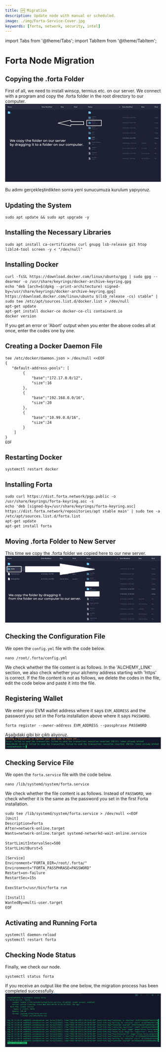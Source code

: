 ```yaml
---
title: 🆙 Migration
description: Update node with manual or scheduled.
image: ./img/Forta-Service-Cover.jpg
keywords: [forta, network, security, intel]
---
```

import Tabs from '@theme/Tabs';
import TabItem from '@theme/TabItem';
# Forta Node Migration

## Copying the .forta Folder
First of all, we need to install winscp, termius etc. on our server. We connect with a program and copy the .forta folder in the root directory to our computer.
![Forta-1](./img/migrate-1.jpg)

Bu adımı gerçekleştirdikten sonra yeni sunucumuza kurulum yapıyoruz.

## Updating the System
```shell
sudo apt update && sudo apt upgrade -y
```

## Installing the Necessary Libraries
```shell
sudo apt install ca-certificates curl gnupg lsb-release git htop liblz4-tool screen -y < "/dev/null"
```
## Installing Docker
```shell
curl -fsSL https://download.docker.com/linux/ubuntu/gpg | sudo gpg --dearmor -o /usr/share/keyrings/docker-archive-keyring.gpg
echo "deb [arch=$(dpkg --print-architecture) signed-by=/usr/share/keyrings/docker-archive-keyring.gpg] https://download.docker.com/linux/ubuntu $(lsb_release -cs) stable" | sudo tee /etc/apt/sources.list.d/docker.list > /dev/null
apt-get update
apt-get install docker-ce docker-ce-cli containerd.io
docker version
```
If you get an error or 'Abort' output when you enter the above codes all at once, enter the codes one by one.

## Creating a Docker Daemon File
```shell
tee /etc/docker/daemon.json > /dev/null <<EOF
{
   "default-address-pools": [
        {
            "base":"172.17.0.0/12",
            "size":16
        },
        {
            "base":"192.168.0.0/16",
            "size":20
        },
        {
            "base":"10.99.0.0/16",
            "size":24
        }
    ]
}
EOF
```

## Restarting Docker
```shell
systemctl restart docker
```

## Installing Forta
```shell
sudo curl https://dist.forta.network/pgp.public -o /usr/share/keyrings/forta-keyring.asc -s
echo 'deb [signed-by=/usr/share/keyrings/forta-keyring.asc] https://dist.forta.network/repositories/apt stable main' | sudo tee -a /etc/apt/sources.list.d/forta.list
apt-get update
apt-get install forta
```

## Moving .forta Folder to New Server
This time we copy the .forta folder we copied here to our new server.
![Forta-2](./img/migrate-2.jpg)

## Checking the Configuration File
We open the `config.yml` file with the code below.
```shell
nano /root/.forta/config.yml
```
We check whether the file content is as follows. In the 'ALCHEMY_LINK' section, we also check whether your alchemy address starting with 'https' is correct. If the file content is not as follows, we delete the codes in the file, edit the code below and paste it into the file.



## Registering Wallet
We enter your EVM wallet address where it says `EVM_ADDRESS` and the password you set in the Forta installation above where it says `PASSWORD`.
```shell
forta register --owner-address EVM_ADDRESS --passphrase PASSWORD
```
Aşağıdaki gibi bir çıktı alıyoruz.
![Forta-3](./img/migrate-3.png)

## Checking Service File
We open the `forta.service` file with the code below.
```shell
nano /lib/systemd/system/forta.service
```
We check whether the file content is as follows.
Instead of `PASSWORD`, we check whether it is the same as the password you set in the first Forta installation.
```
sudo tee /lib/systemd/system/forta.service > /dev/null <<EOF
[Unit]
Description=Forta
After=network-online.target
Wants=network-online.target systemd-networkd-wait-online.service

StartLimitIntervalSec=500
StartLimitBurst=5

[Service]
Environment="FORTA_DIR=/root/.forta/"
Environment="FORTA_PASSPHRASE=PASSWORD"
Restart=on-failure
RestartSec=15s

ExecStart=/usr/bin/forta run

[Install]
WantedBy=multi-user.target
EOF
```

## Activating and Running Forta
```shell
systemctl daemon-reload
systemctl restart forta
```

## Checking Node Status
Finally, we check our node.
```shell
systemctl status forta
```
If you receive an output like the one below, the migration process has been completed successfully.
![Forta-4](./img/migrate-4.png)

